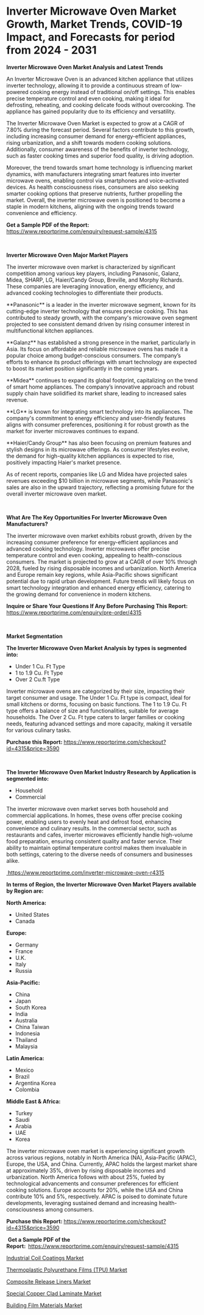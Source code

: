 <p><h1>Inverter Microwave Oven Market Growth, Market Trends, COVID-19 Impact, and Forecasts for period from 2024 - 2031</h1></p><p><strong>Inverter Microwave Oven Market Analysis and Latest Trends</strong></p>
<p><p>An Inverter Microwave Oven is an advanced kitchen appliance that utilizes inverter technology, allowing it to provide a continuous stream of low-powered cooking energy instead of traditional on/off settings. This enables precise temperature control and even cooking, making it ideal for defrosting, reheating, and cooking delicate foods without overcooking. The appliance has gained popularity due to its efficiency and versatility.</p><p>The Inverter Microwave Oven Market is expected to grow at a CAGR of 7.80% during the forecast period. Several factors contribute to this growth, including increasing consumer demand for energy-efficient appliances, rising urbanization, and a shift towards modern cooking solutions. Additionally, consumer awareness of the benefits of inverter technology, such as faster cooking times and superior food quality, is driving adoption. </p><p>Moreover, the trend towards smart home technology is influencing market dynamics, with manufacturers integrating smart features into inverter microwave ovens, enabling control via smartphones and voice-activated devices. As health consciousness rises, consumers are also seeking smarter cooking options that preserve nutrients, further propelling the market. Overall, the inverter microwave oven is positioned to become a staple in modern kitchens, aligning with the ongoing trends toward convenience and efficiency.</p></p>
<p><strong>Get a Sample PDF of the Report:&nbsp;</strong> <a href="https://www.reportprime.com/enquiry/request-sample/4315?utm_campaign=1480&utm_medium=2&utm_source=Github&utm_content=ia&utm_term=18102024&utm_id=inverter-microwave-oven">https://www.reportprime.com/enquiry/request-sample/4315</a></p>
<p>&nbsp;</p>
<p><strong>Inverter Microwave Oven Major Market Players</strong></p>
<p><p>The inverter microwave oven market is characterized by significant competition among various key players, including Panasonic, Galanz, Midea, SHARP, LG, Haier/Candy Group, Breville, and Morphy Richards. These companies are leveraging innovation, energy efficiency, and advanced cooking technologies to differentiate their products.</p><p>**Panasonic** is a leader in the inverter microwave segment, known for its cutting-edge inverter technology that ensures precise cooking. This has contributed to steady growth, with the company's microwave oven segment projected to see consistent demand driven by rising consumer interest in multifunctional kitchen appliances.</p><p>**Galanz** has established a strong presence in the market, particularly in Asia. Its focus on affordable and reliable microwave ovens has made it a popular choice among budget-conscious consumers. The company’s efforts to enhance its product offerings with smart technology are expected to boost its market position significantly in the coming years.</p><p>**Midea** continues to expand its global footprint, capitalizing on the trend of smart home appliances. The company’s innovative approach and robust supply chain have solidified its market share, leading to increased sales revenue.</p><p>**LG** is known for integrating smart technology into its appliances. The company's commitment to energy efficiency and user-friendly features aligns with consumer preferences, positioning it for robust growth as the market for inverter microwaves continues to expand.</p><p>**Haier/Candy Group** has also been focusing on premium features and stylish designs in its microwave offerings. As consumer lifestyles evolve, the demand for high-quality kitchen appliances is expected to rise, positively impacting Haier's market presence.</p><p>As of recent reports, companies like LG and Midea have projected sales revenues exceeding $10 billion in microwave segments, while Panasonic's sales are also in the upward trajectory, reflecting a promising future for the overall inverter microwave oven market.</p></p>
<p>&nbsp;</p>
<p><strong>What Are The Key Opportunities For Inverter Microwave Oven Manufacturers?</strong></p>
<p><p>The inverter microwave oven market exhibits robust growth, driven by the increasing consumer preference for energy-efficient appliances and advanced cooking technology. Inverter microwaves offer precise temperature control and even cooking, appealing to health-conscious consumers. The market is projected to grow at a CAGR of over 10% through 2028, fueled by rising disposable incomes and urbanization. North America and Europe remain key regions, while Asia-Pacific shows significant potential due to rapid urban development. Future trends will likely focus on smart technology integration and enhanced energy efficiency, catering to the growing demand for convenience in modern kitchens.</p></p>
<p><strong>Inquire or Share Your Questions If Any Before Purchasing This Report:</strong> <a href="https://www.reportprime.com/enquiry/pre-order/4315?utm_campaign=1480&utm_medium=2&utm_source=Github&utm_content=ia&utm_term=18102024&utm_id=inverter-microwave-oven">https://www.reportprime.com/enquiry/pre-order/4315</a></p>
<p>&nbsp;</p>
<p><strong>Market Segmentation</strong></p>
<p><strong>The Inverter Microwave Oven Market Analysis by types is segmented into:</strong></p>
<p><ul><li>Under 1 Cu. Ft Type</li><li>1 to 1.9 Cu. Ft Type</li><li>Over 2 Cu.ft Type</li></ul></p>
<p><p>Inverter microwave ovens are categorized by their size, impacting their target consumer and usage. The Under 1 Cu. Ft type is compact, ideal for small kitchens or dorms, focusing on basic functions. The 1 to 1.9 Cu. Ft type offers a balance of size and functionalities, suitable for average households. The Over 2 Cu. Ft type caters to larger families or cooking needs, featuring advanced settings and more capacity, making it versatile for various culinary tasks.</p></p>
<p><strong>Purchase this Report:&nbsp;</strong><a href="https://www.reportprime.com/checkout?id=4315&price=3590&utm_campaign=1480&utm_medium=2&utm_source=Github&utm_content=ia&utm_term=18102024&utm_id=inverter-microwave-oven">https://www.reportprime.com/checkout?id=4315&price=3590</a></p>
<p>&nbsp;</p>
<p><strong>The Inverter Microwave Oven Market Industry Research by Application is segmented into:</strong></p>
<p><ul><li>Household</li><li>Commercial</li></ul></p>
<p><p>The inverter microwave oven market serves both household and commercial applications. In homes, these ovens offer precise cooking power, enabling users to evenly heat and defrost food, enhancing convenience and culinary results. In the commercial sector, such as restaurants and cafes, inverter microwaves efficiently handle high-volume food preparation, ensuring consistent quality and faster service. Their ability to maintain optimal temperature control makes them invaluable in both settings, catering to the diverse needs of consumers and businesses alike.</p></p>
<p><a href="https://www.reportprime.com/inverter-microwave-oven-r4315?utm_campaign=1480&utm_medium=2&utm_source=Github&utm_content=ia&utm_term=18102024&utm_id=inverter-microwave-oven">&nbsp;https://www.reportprime.com/inverter-microwave-oven-r4315</a></p>
<p><strong>In terms of Region, the Inverter Microwave Oven Market Players available by Region are:</strong></p>
<p>
    <p> <strong> North America: </strong>
        <ul>
            <li>United States</li>
            <li>Canada</li>
        </ul>
        </p> 
    <p> <strong> Europe: </strong>
        <ul>
            <li>Germany</li>
            <li>France</li>
            <li>U.K.</li>
            <li>Italy</li>
            <li>Russia</li>
        </ul>
        </p> 
    <p> <strong> Asia-Pacific: </strong>
        <ul>
            <li>China</li>
            <li>Japan</li>
            <li>South Korea</li>
            <li>India</li>
            <li>Australia</li>
            <li>China Taiwan</li>
            <li>Indonesia</li>
            <li>Thailand</li>
            <li>Malaysia</li>
        </ul>
        </p> 
    <p> <strong> Latin America: </strong>
        <ul>
            <li>Mexico</li>
            <li>Brazil</li>
            <li>Argentina Korea</li>
            <li>Colombia</li>
        </ul>
        </p> 
    <p> <strong> Middle East & Africa: </strong>
        <ul>
            <li>Turkey</li>
            <li>Saudi</li>
            <li>Arabia</li>
            <li>UAE</li>
            <li>Korea</li>
        </ul>
    </p>
    </p>
<p><p>The inverter microwave oven market is experiencing significant growth across various regions, notably in North America (NA), Asia-Pacific (APAC), Europe, the USA, and China. Currently, APAC holds the largest market share at approximately 35%, driven by rising disposable incomes and urbanization. North America follows with about 25%, fueled by technological advancements and consumer preferences for efficient cooking solutions. Europe accounts for 20%, while the USA and China contribute 10% and 5%, respectively. APAC is poised to dominate future developments, leveraging sustained demand and increasing health-consciousness among consumers.</p></p>
<p><strong>Purchase this Report: </strong><a href="https://www.reportprime.com/checkout?id=4315&price=3590&utm_campaign=1480&utm_medium=2&utm_source=Github&utm_content=ia&utm_term=18102024&utm_id=inverter-microwave-oven">https://www.reportprime.com/checkout?id=4315&price=3590</a></p>
<p>&nbsp;<strong>Get a Sample PDF of the Report:&nbsp;&nbsp;</strong><a href="https://www.reportprime.com/enquiry/request-sample/4315?utm_campaign=1480&utm_medium=2&utm_source=Github&utm_content=ia&utm_term=18102024&utm_id=inverter-microwave-oven">https://www.reportprime.com/enquiry/request-sample/4315</a></p>
<p><strong></strong></p>
<p><p><a href="https://www.linkedin.com/pulse/exploring-industrial-coil-coatings-market-strategic-lfe7c?utm_campaign=1480&utm_medium=2&utm_source=Github&utm_content=ia&utm_term=18102024&utm_id=inverter-microwave-oven">Industrial Coil Coatings Market</a></p><p><a href="https://www.linkedin.com/pulse/thermoplastic-polyurethane-films-tpu-market-evolution-regional-wkbbc?utm_campaign=1480&utm_medium=2&utm_source=Github&utm_content=ia&utm_term=18102024&utm_id=inverter-microwave-oven">Thermoplastic Polyurethane Films (TPU) Market</a></p><p><a href="https://www.linkedin.com/pulse/composite-release-liners-market-report-product-type-end-use-dhpmf?utm_campaign=1480&utm_medium=2&utm_source=Github&utm_content=ia&utm_term=18102024&utm_id=inverter-microwave-oven">Composite Release Liners Market</a></p><p><a href="https://github.com/mahnoor2003/Market-Research-Report-List-6/blob/main/special-copper-clad-laminate-market.md?utm_campaign=1480&utm_medium=2&utm_source=Github&utm_content=ia&utm_term=18102024&utm_id=inverter-microwave-oven">Special Copper Clad Laminate Market</a></p><p><a href="https://www.linkedin.com/pulse/building-film-materials-market-size-growth-trends-statistics-uipwc?utm_campaign=1480&utm_medium=2&utm_source=Github&utm_content=ia&utm_term=18102024&utm_id=inverter-microwave-oven">Building Film Materials Market</a></p></p>
